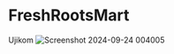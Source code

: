 # FreshRootsMart
Ujikom
![Screenshot 2024-09-24 004005](https://github.com/user-attachments/assets/ad0cd66e-ee04-43e8-a973-4469c08ad99e)
